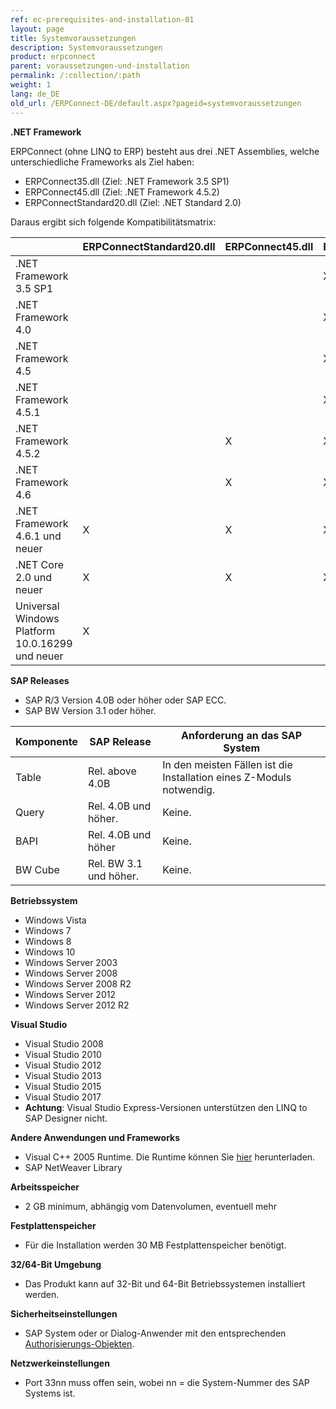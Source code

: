 ```yaml
---
ref: ec-prerequisites-and-installation-01
layout: page
title: Systemvoraussetzungen
description: Systemvoraussetzungen
product: erpconnect
parent: voraussetzungen-und-installation
permalink: /:collection/:path
weight: 1
lang: de_DE
old_url: /ERPConnect-DE/default.aspx?pageid=systemvoraussetzungen
---
```


**.NET Framework**

ERPConnect (ohne LINQ to ERP) besteht aus drei .NET Assemblies, welche unterschiedliche Frameworks als Ziel haben:
-	ERPConnect35.dll (Ziel: .NET Framework 3.5 SP1)
-	ERPConnect45.dll (Ziel: .NET Framework 4.5.2)
-	ERPConnectStandard20.dll (Ziel: .NET Standard 2.0)

Daraus ergibt sich folgende Kompatibilitätsmatrix:

| |	ERPConnectStandard20.dll	| ERPConnect45.dll	| ERPConnect35.dll|
|:------|:------|:------ |:------ |
|.NET Framework 3.5 SP1	| | |	X|
|.NET Framework 4.0     | | |	X |
|.NET Framework 4.5	    | | |	X |
|.NET Framework 4.5.1	  | | |	X |
|.NET Framework 4.5.2 	 | | X	| X |
|.NET Framework 4.6	    | |	X |	X |
|.NET Framework 4.6.1 und neuer |	X	| X |	X |
|.NET Core 2.0 und neuer | X |	X	| X |
|Universal Windows Platform 10.0.16299 und neuer	| X | | |	 	 


**SAP Releases**
 	
- SAP R/3 Version 4.0B oder höher oder SAP ECC.
- SAP BW Version 3.1 oder höher.

| Komponente | SAP Release            | Anforderung an das SAP System                                         |
|------------|------------------------|-----------------------------------------------------------------------|
| Table      | Rel. above 4.0B        | In den meisten Fällen ist die Installation  eines Z-Moduls notwendig. |
| Query      | Rel. 4.0B und höher.   | Keine.                                                                |
| BAPI       | Rel. 4.0B und höher    | Keine.                                                                |
| BW Cube    | Rel. BW 3.1 und höher. | Keine.                                                                |


**Betriebssystem**
 	
- Windows Vista
- Windows 7
- Windows 8
- Windows 10
- Windows Server 2003
- Windows Server 2008
- Windows Server 2008 R2
- Windows Server 2012
- Windows Server 2012 R2

**Visual Studio**
 	
- Visual Studio 2008
- Visual Studio 2010
- Visual Studio 2012
- Visual Studio 2013
- Visual Studio 2015
- Visual Studio 2017
- **Achtung**: Visual Studio Express-Versionen unterstützen den LINQ to SAP Designer nicht.

**Andere Anwendungen und Frameworks**
 	
- Visual C++ 2005 Runtime. Die Runtime können Sie [hier](https://www.microsoft.com/en-us/download/details.aspx?id=14431) herunterladen.
- SAP NetWeaver Library

**Arbeitsspeicher**
 	
- 2 GB minimum, abhängig vom Datenvolumen, eventuell mehr

**Festplattenspeicher**
 	
- Für die Installation werden 30 MB Festplattenspeicher benötigt.

**32/64-Bit Umgebung**
 	
- Das Produkt kann auf 32-Bit und 64-Bit Betriebssystemen installiert werden.

**Sicherheitseinstellungen**
 	
- SAP System oder or Dialog-Anwender mit den entsprechenden [Authorisierungs-Objekten](https://my.theobald-software.com/index.php?/Knowledgebase/Article/View/7/67/authority-objects).

**Netzwerkeinstellungen**
 	
- Port 33nn muss offen sein, wobei nn = die System-Nummer des SAP Systems ist.





